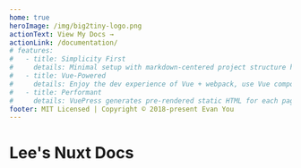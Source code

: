 ```yaml
---
home: true
heroImage: /img/big2tiny-logo.png
actionText: View My Docs →
actionLink: /documentation/
# features:
#   - title: Simplicity First
#     details: Minimal setup with markdown-centered project structure helps you focus on writing.
#   - title: Vue-Powered
#     details: Enjoy the dev experience of Vue + webpack, use Vue components in markdown, and develop custom themes with Vue.
#   - title: Performant
#     details: VuePress generates pre-rendered static HTML for each page, and runs as an SPA once a page is loaded.
footer: MIT Licensed | Copyright © 2018-present Evan You
---
```


# Lee's Nuxt Docs
